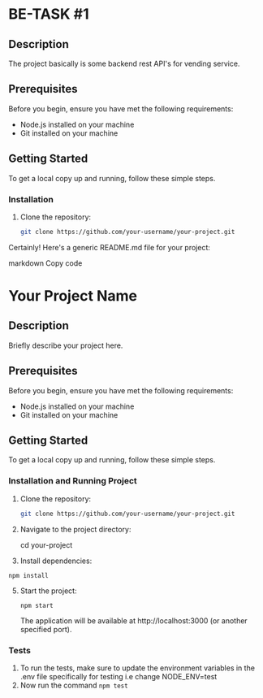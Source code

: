 # BE-TASK #1

## Description
The project basically is some backend rest API's for vending service.

## Prerequisites

Before you begin, ensure you have met the following requirements:

- Node.js installed on your machine
- Git installed on your machine

## Getting Started

To get a local copy up and running, follow these simple steps.

### Installation

1. Clone the repository:

   ```bash
   git clone https://github.com/your-username/your-project.git

   
Certainly! Here's a generic README.md file for your project:

markdown
Copy code
# Your Project Name

## Description

Briefly describe your project here.

## Prerequisites

Before you begin, ensure you have met the following requirements:

- Node.js installed on your machine
- Git installed on your machine

## Getting Started

To get a local copy up and running, follow these simple steps.

### Installation and Running Project

1. Clone the repository:

   ```bash
   git clone https://github.com/your-username/your-project.git

2. Navigate to the project directory:

   cd your-project

4. Install dependencies:
   
  `npm install`


5. Start the project:

   `npm start`

   The application will be available at http://localhost:3000 (or another specified port).

### Tests

  1. To run the tests, make sure to update the environment variables in the .env file specifically for testing i.e change NODE_ENV=test
  2. Now run the command `npm test`
